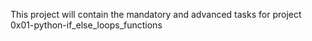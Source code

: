 This project will contain the mandatory and advanced tasks for project 0x01-python-if_else_loops_functions
